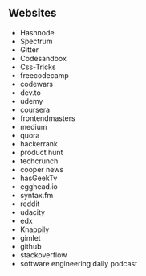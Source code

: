 
##  Websites

 - Hashnode
 - Spectrum
 - Gitter
 - Codesandbox
 - Css-Tricks
 - freecodecamp
 - codewars
 - dev.to
 - udemy
 - coursera
 - frontendmasters
 - medium
 - quora
 - hackerrank
 - product hunt
 - techcrunch
 - cooper news
 - hasGeekTv
 - egghead.io
 - syntax.fm
 - reddit
 - udacity
 - edx
 - Knappily
 - gimlet
 - github
 - stackoverflow
 - software engineering daily podcast
<!--stackedit_data:
eyJoaXN0b3J5IjpbMTMwMzk5MDQwNSwxODg2NTQ5MDc5LC0xNj
UwNjAxNjAwLC0xNTIwNzMzOTAxLC0xNTIwNzMzOTAxLC0xNTIw
NzMzOTAxLDkwMzcxOTAxOV19
-->